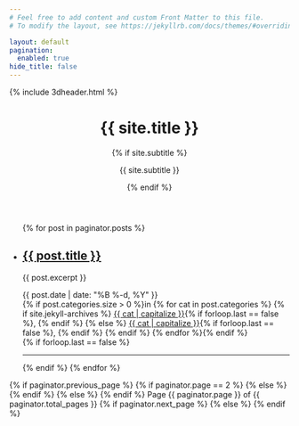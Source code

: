 ```yaml
---
# Feel free to add content and custom Front Matter to this file.
# To modify the layout, see https://jekyllrb.com/docs/themes/#overriding-theme-defaults

layout: default
pagination:
  enabled: true
hide_title: false
---
```


<div class="home">

<div class="cubes-header-container">
  {% include 3dheader.html %}

  <header class="site-header">
    <h1 class="title">{{ site.title }}</h1>
    {% if site.subtitle %}<p class="subtitle">{{ site.subtitle }}</p>{% endif %}
  </header>
</div>

<div class="wrapper">
<ul class="post-list">
  {% for post in paginator.posts %}
    <li>
      <h2>
        <a class="post-link" href="{{ post.url | prepend: site.baseurl }}">{{ post.title }}</a>
      </h2>
      <section class="post-excerpt" itemprop="description">
        <p>{{ post.excerpt }}</p>
      </section>
      <section class="post-meta">
        <div class="post-date">{{ post.date | date: "%B %-d, %Y" }}</div>
        <div class="post-categories">
        {% if post.categories.size > 0 %}in {% for cat in post.categories %}
          {% if site.jekyll-archives %}
          <a href="{{ site.baseurl }}/category/{{ cat }}">{{ cat | capitalize }}</a>{% if forloop.last == false %}, {% endif %}
          {% else %}
          <a href="{{ site.baseurl }}/posts/#{{ cat }}">{{ cat | capitalize }}</a>{% if forloop.last == false %}, {% endif %}
          {% endif %}
        {% endfor %}{% endif %}
        </div>
      </section>
    </li>
    {% if forloop.last == false %}
    <hr>
    {% endif %}
  {% endfor %}
</ul>

<nav class="pagination" role="navigation">
    <p>
    {% if paginator.previous_page %}
            {% if paginator.page == 2 %}
            <a class="newer-posts" href="{{ site.baseurl }}{{ paginator.previous_page_path }}">
        <span class="fa-stack fa-lg">
          <i class="fa fa-square fa-stack-2x"></i>
          <i class="fa fa-angle-double-left fa-stack-1x fa-inverse"></i>
        </span>
      </a>
            {% else %}
            <a class="newer-posts" href="{{ site.baseurl }}{{ paginator.next_page_path }}">
                <span class="fa-stack fa-lg">
                    <i class="fa fa-square fa-stack-2x"></i>
                    <i class="fa fa-angle-double-left fa-stack-1x fa-inverse"></i>
                </span>
            </a>
            {% endif %}
        {% else %}
        <span class="fa-stack fa-lg">
      <i class="fa fa-square fa-stack-2x"></i>
      <i class="fa fa-angle-double-left fa-stack-1x fa-inverse"></i>
    </span>
        {% endif %}
        <span class="page-number">Page {{ paginator.page }} of {{ paginator.total_pages }}</span>
        {% if paginator.next_page %}
        <a class="newer-posts" href="{{ site.baseurl }}{{ paginator.next_page_path }}">
      <span class="fa-stack fa-lg">
        <i class="fa fa-square fa-stack-2x"></i>
        <i class="fa fa-angle-double-right fa-stack-1x fa-inverse"></i>
      </span>
    </a>
        {% else %}
        <span class="fa-stack fa-lg">
      <i class="fa fa-square fa-stack-2x"></i>
      <i class="fa fa-angle-double-right fa-stack-1x fa-inverse"></i>
    </span>
        {% endif %}
    </p>
</nav>

</div>
</div>
